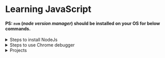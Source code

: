 # Learning JavaScript

#### PS: `nvm` (_node version manager_) should be installed on your OS for below commands.

<details>
<summary> Steps to install NodeJs </summary>

#### Ubuntu/Windows `nvm` commnads for **Node js**

- To Check all node js Versions via `nvm`:

  ```
  nvm list-remote
  ```

- To install node js from listed versions:

  ```
  nvm install v16.15.0
  ```

- To Uninstall older installed node js versions:

  ```
  nvm uninstall v16.14.2
  ```

- To Check node js version:
  ```
  node --version
  ```
- To Check local `nvm` node js version:

  ```
  nvm list
  ```

- To temporarily switch node js versions using `nvm`:

  ```
  nvm use v16.15.0
  ```

- To switch default node js version (v16.14.2) to latest version (v16.15.0):

  ```
  nvm alias default v16.15.0
  nvm use default
  ```

- To Check node js version:
  ```
  node --version
  ```
  </details>

<details>
<summary>Steps to use Chrome debugger</summary>

#### Using Chrome Debugger for JS script steps:

##### WAY-1:

1. Right click on Web page > click `Inspect`
2. Go to `sources`
3. On left side click on `pages` , there you'll find folder structure and your current js file.
4. By clicking on your lines of code, add `breakpoints` and after reloading debug your code according to the breakpoints.

##### WAY-2:

- Simply add `debugger;` statement in your js code. it will automatilly call browser's debugger tab from the line where you've added the `debugger;` statement.

</details>

<details>
<summary>Projects</summary>
<blockquote>
  <details>
   <summary>Guess The Number [<a href="/3.DOM-BasicProjects/1.GuessMyNumber/" target="_blank"> Project-1 </a> ]</summary>
     <img alt="sample-image" src="/3.DOM-BasicProjects/1.GuessMyNumber/img/1.png">
     <img alt="sample-image" src="/3.DOM-BasicProjects/1.GuessMyNumber/img/2.png">
     <img alt="sample-image" src="/3.DOM-BasicProjects/1.GuessMyNumber/img/3.png">
     <img alt="sample-image" src="/3.DOM-BasicProjects/1.GuessMyNumber/img/4.png">
     <img alt="sample-image" src="/3.DOM-BasicProjects/1.GuessMyNumber/img/5.png">
     <img alt="sample-image" src="/3.DOM-BasicProjects/1.GuessMyNumber/img/6.png">
     <img alt="sample-image" src="/3.DOM-BasicProjects/1.GuessMyNumber/img/8.png">
     <img alt="sample-image" src="/3.DOM-BasicProjects/1.GuessMyNumber/img/9.png">
  </details>

</blockquote>
</details>
